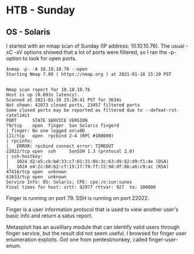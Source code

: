 # HTB - Sunday
## OS - Solaris

I started with an nmap scan of Sunday (IP address: 10.10.10.76). The usual -sC -sV options showed that a lot of ports were filtered, so I ran the -p- option to look for open ports.


```
$nmap -p- -A 10.10.10.76 --open
Starting Nmap 7.80 ( https://nmap.org ) at 2021-01-18 15:20 PST


Nmap scan report for 10.10.10.76
Host is up (0.093s latency).
Scanned at 2021-01-18 15:20:41 PST for 3634s
Not shown: 42073 closed ports, 23457 filtered ports
Some closed ports may be reported as filtered due to --defeat-rst-ratelimit
PORT      STATE SERVICE VERSION
79/tcp    open  finger  Sun Solaris fingerd
|_finger: No one logged on\x0D
111/tcp   open  rpcbind 2-4 (RPC #100000)
| rpcinfo: 
|_  ERROR: rpcbind connect error: TIMEOUT
22022/tcp open  ssh     SunSSH 1.3 (protocol 2.0)
| ssh-hostkey: 
|   1024 d2:e5:cb:bd:33:c7:01:31:0b:3c:63:d9:82:d9:f1:4e (DSA)
|_  1024 e4:2c:80:62:cf:15:17:79:ff:72:9d:df:8b:a6:c9:ac (RSA)
47416/tcp open  unknown
61633/tcp open  unknown
Service Info: OS: Solaris; CPE: cpe:/o:sun:sunos
Final times for host: srtt: 92977 rttvar: 927  to: 100000

```

Finger is running on port 79. SSH is running on port 22022.

Finger is a user information protocol that is used to view another user's basic info and return a satus report.

Metasploit has an auxilliary module that can identify valid users through finger service, but the result did not seem useful. I browsed for finger user enumeration exploits. Got one from pentestmonkey, called finger-user-enum.

